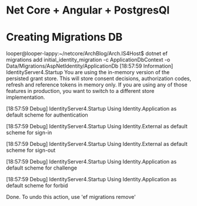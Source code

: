 # Net Core + Angular + PostgresQl 


# Creating Migrations DB

looper@looper-lappy:~/netcore/ArchBlog/Arch.IS4Host$ dotnet ef migrations add initial_identity_migration -c ApplicationDbContext -o Data/Migrations/AspNetIdentity/ApplicationDb
[18:57:59 Information] IdentityServer4.Startup
You are using the in-memory version of the persisted grant store. This will store consent decisions, authorization codes, refresh and reference tokens in memory only. If you are using any of those features in production, you want to switch to a different store implementation.

[18:57:59 Debug] IdentityServer4.Startup
Using Identity.Application as default scheme for authentication

[18:57:59 Debug] IdentityServer4.Startup
Using Identity.External as default scheme for sign-in

[18:57:59 Debug] IdentityServer4.Startup
Using Identity.External as default scheme for sign-out

[18:57:59 Debug] IdentityServer4.Startup
Using Identity.Application as default scheme for challenge

[18:57:59 Debug] IdentityServer4.Startup
Using Identity.Application as default scheme for forbid

Done. To undo this action, use 'ef migrations remove'
